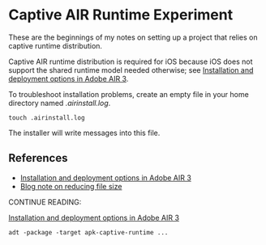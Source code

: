 # Captive AIR Runtime Experiment

These are the beginnings of my notes on setting up a project
that relies on captive runtime distribution.

Captive AIR runtime distribution is required for iOS because iOS does
not support the shared runtime model needed otherwise; see 
[Installation and deployment options in Adobe AIR 3](http://www.adobe.com/devnet/air/articles/air3-install-and-deployment-options.html).

To troubleshoot installation problems, create an empty file in your home
directory named _.airinstall.log_.

    touch .airinstall.log

The installer will write messages into this file.

## References

- [Installation and deployment options in Adobe AIR 3](http://www.adobe.com/devnet/air/articles/air3-install-and-deployment-options.html)
- [Blog note on reducing file size](http://www.shedosurashu.com/captive-runtime-not-what-i-thought-it-to-be)


CONTINUE READING:

[Installation and deployment options in Adobe AIR 3](http://www.adobe.com/devnet/air/articles/air3-install-and-deployment-options.html)



    adt -package -target apk-captive-runtime ...


